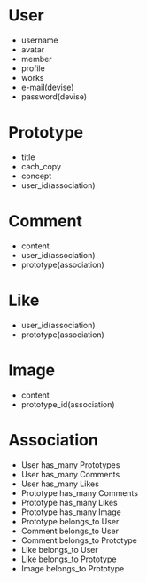 # User
* username
* avatar
* member
* profile
* works
* e-mail(devise)
* password(devise)

# Prototype
* title
* cach_copy
* concept
* user_id(association)

# Comment
* content
* user_id(association)
* prototype(association)

# Like
* user_id(association)
* prototype(association)

# Image
* content
* prototype_id(association)

# Association
* User has_many Prototypes
* User has_many Comments
* User has_many Likes
* Prototype has_many Comments
* Prototype has_many Likes
* Prototype has_many Image
* Prototype belongs_to User
* Comment belongs_to User
* Comment belongs_to Prototype
* Like belongs_to User
* Like belongs_to Prototype
* Image belongs_to Prototype
